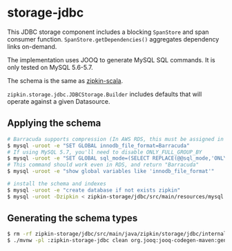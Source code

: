 # storage-jdbc

This JDBC storage component includes a blocking `SpanStore` and span consumer function.
`SpanStore.getDependencies()` aggregates dependency links on-demand.

The implementation uses JOOQ to generate MySQL SQL commands. It is only tested on MySQL 5.6-5.7.

The schema is the same as [zipkin-scala](https://github.com/openzipkin/zipkin/tree/master/zipkin-anormdb).

`zipkin.storage.jdbc.JDBCStorage.Builder` includes defaults that will
operate against a given Datasource.

## Applying the schema

```bash
# Barracuda supports compression (In AWS RDS, this must be assigned in a parameter group)
$ mysql -uroot -e "SET GLOBAL innodb_file_format=Barracuda"
# If using MySQL 5.7, you'll need to disable ONLY_FULL_GROUP_BY
$ mysql -uroot -e "SET GLOBAL sql_mode=(SELECT REPLACE(@@sql_mode,'ONLY_FULL_GROUP_BY',''))"
# This command should work even in RDS, and return "Barracuda"
$ mysql -uroot -e "show global variables like 'innodb_file_format'"

# install the schema and indexes
$ mysql -uroot -e "create database if not exists zipkin"
$ mysql -uroot -Dzipkin < zipkin-storage/jdbc/src/main/resources/mysql.sql
```

## Generating the schema types

```bash
$ rm -rf zipkin-storage/jdbc/src/main/java/zipkin/storage/jdbc/internal/generated/
$ ./mvnw -pl :zipkin-storage-jdbc clean org.jooq:jooq-codegen-maven:generate com.mycila:license-maven-plugin:format
```

